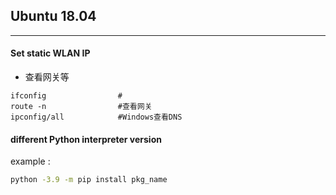 ## Ubuntu 18.04
***
#### Set static WLAN IP
* 查看网关等
```shell
ifconfig                #
route -n                #查看网关
ipconfig/all            #Windows查看DNS

```
#### different Python interpreter version
example :
```sh
python -3.9 -m pip install pkg_name
```


